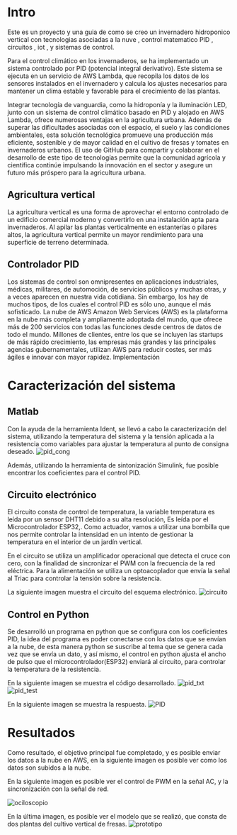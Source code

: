 # Intro


Este es un proyecto y una guia de como se creo un invernadero hidroponico vertical con tecnologias asociadas a la nuve , control matematico PID , circuitos , iot , y sistemas de control.

Para el control climático en los invernaderos, se ha implementado un sistema controlado por PID (potencial integral derivativo). Este sistema se ejecuta en un servicio de AWS Lambda, que recopila los datos de los sensores instalados en el invernadero y calcula los ajustes necesarios para mantener un clima estable y favorable para el crecimiento de las plantas.

Integrar tecnología de vanguardia, como la hidroponía y la iluminación LED, junto con un sistema de control climático basado en PID y alojado en AWS Lambda, ofrece numerosas ventajas en la agricultura urbana. Además de superar las dificultades asociadas con el espacio, el suelo y las condiciones ambientales, esta solución tecnológica promueve una producción más eficiente, sostenible y de mayor calidad en el cultivo de fresas y tomates en invernaderos urbanos. El uso de GitHub para compartir y colaborar en el desarrollo de este tipo de tecnologías permite que la comunidad agrícola y científica continúe impulsando la innovación en el sector y asegure un futuro más próspero para la agricultura urbana.





## Agricultura vertical
La agricultura vertical es una forma de aprovechar el entorno controlado de un edificio comercial moderno y convertirlo en una instalación apta para invernaderos. Al apilar las plantas verticalmente en estanterías o pilares altos, la agricultura vertical permite un mayor rendimiento para una superficie de terreno determinada.

## Controlador PID
Los sistemas de control son omnipresentes en aplicaciones industriales, médicas, militares, de automoción, de servicios públicos y muchas otras, y a veces aparecen en nuestra vida cotidiana. Sin embargo, los hay de muchos tipos, de los cuales el control PID es sólo uno, aunque el más sofisticado.
La nube de AWS
Amazon Web Services (AWS) es la plataforma en la nube más completa y ampliamente adoptada del mundo, que ofrece más de 200 servicios con todas las funciones desde centros de datos de todo el mundo. Millones de clientes, entre los que se incluyen las startups de más rápido crecimiento, las empresas más grandes y las principales agencias gubernamentales, utilizan AWS para reducir costes, ser más ágiles e innovar con mayor rapidez.
Implementación


# Caracterización del sistema

## Matlab

Con la ayuda de la herramienta Ident, se llevó a cabo la caracterización del sistema, utilizando la temperatura del sistema y la tensión aplicada a la resistencia como variables para ajustar la temperatura al punto de consigna deseado.
![pid_cong](https://github.com/Ncalderon1/Invernadero-AWS-/assets/82462335/046fa5d5-3ff2-4c87-8618-ca294de75e91)

Además, utilizando la herramienta de sintonización Simulink, fue posible encontrar los coeficientes para el control PID.

## Circuito electrónico

El circuito consta de control de temperatura, la variable temperatura es leída por un sensor DHT11 debido a su alta resolución, Es leída por el Microcontrolador ESP32,. Como actuador, vamos a utilizar una bombilla que nos permite controlar la intensidad en un intento de gestionar la temperatura en el interior de un jardín vertical.

En el circuito se utiliza un amplificador operacional que detecta el cruce con cero, con la finalidad de sincronizar el PWM con la frecuencia de la red eléctrica. Para la alimentación se utiliza un optoacoplador que envía la señal al Triac para controlar la tensión sobre la resistencia.

La siguiente imagen muestra el circuito del esquema electrónico.
![circuito](https://github.com/Ncalderon1/Invernadero-AWS-/assets/82462335/886e7518-7b21-4563-8033-65870d554e71)


## Control en Python

Se desarrolló un programa en python que se configura con los coeficientes PID, la idea del programa es poder conectarse con los datos que se envían a la nube, de esta manera python se suscribe al tema que se genera cada vez que se envía un dato, y así mismo, el control en python ajusta el ancho de pulso que el microcontrolador(ESP32) enviará al circuito, para controlar la temperatura de la resistencia.

 En la siguiente imagen se muestra el código desarrollado.
![pid_txt](https://github.com/Ncalderon1/Invernadero-AWS-/assets/82462335/92c1ce97-5f6f-4b56-9221-bbf419f6da2e)
![pid_test](https://github.com/Ncalderon1/Invernadero-AWS-/assets/82462335/575e7c65-ec62-406d-9bfe-5113e00e15bb)




En la siguiente imagen se muestra la respuesta.
![PID](https://github.com/Ncalderon1/Invernadero-AWS-/assets/82462335/1d901a45-2a49-4089-893a-c1418b0c640a)


# Resultados

Como resultado, el objetivo principal fue completado, y es posible enviar los datos a la nube en AWS, en la siguiente imagen es posible ver como los datos son subidos a la nube.



En la siguiente imagen es posible ver el control de PWM en la señal AC, y la sincronización con la señal de red.

![ociloscopio](https://github.com/Ncalderon1/Invernadero-AWS-/assets/82462335/b2d17f6f-f40c-4da9-a69d-f28414857adb)


En la última imagen, es posible ver el modelo que se realizó, que consta de dos plantas del cultivo vertical de fresas.
![prototipo](https://github.com/Ncalderon1/Invernadero-AWS-/assets/82462335/221c1d0e-8e3f-4aa1-8d69-d27e4a42d3a7)

